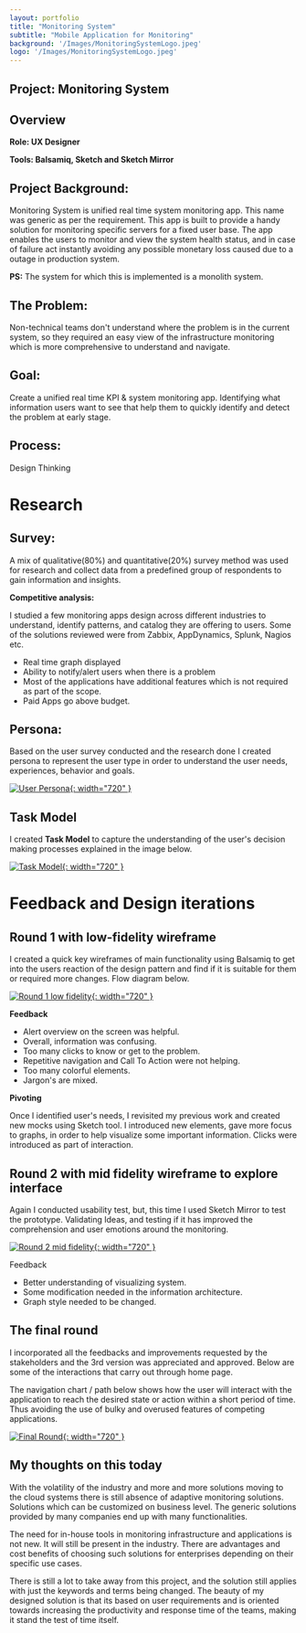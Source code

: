 ```yaml
---
layout: portfolio
title: "Monitoring System"
subtitle: "Mobile Application for Monitoring"
background: '/Images/MonitoringSystemLogo.jpeg'
logo: '/Images/MonitoringSystemLogo.jpeg'
---
```


<!-- ![Product Logo](Images/MonitoringSystemLogo.jpeg "Monitoring System") -->

## Project: Monitoring System

## Overview

**Role: UX Designer**

**Tools: Balsamiq, Sketch and Sketch Mirror**

## Project Background:

Monitoring System is unified real time system monitoring app. This name was generic
as per the requirement. This app is built to provide a handy solution for monitoring
specific servers for a fixed user base. The app enables the users to monitor and view
the system health status, and in case of failure act instantly avoiding any possible
monetary loss caused due to a outage in production system.

**PS:** The system for which this is implemented is a monolith system.

## The Problem:

Non-technical teams don't understand where the problem is in the current system, so
they required an easy view of the infrastructure monitoring which is more
comprehensive to understand and navigate.

## Goal:

Create a unified real time KPI & system monitoring app. Identifying what information
users want to see that help them to quickly identify and detect the problem at early
stage.

## Process:

Design Thinking

# Research

## Survey:

A mix of qualitative(80%) and quantitative(20%) survey method was used for research
and collect data from a predefined group of respondents to gain information and
insights.

**Competitive analysis:**

I studied a few monitoring apps design across different industries to understand,
identify patterns, and catalog they are offering to users. Some of the solutions reviewed
were from Zabbix, AppDynamics, Splunk, Nagios etc.

- Real time graph displayed
- Ability to notify/alert users when there is a problem
- Most of the applications have additional features which is not required as part of the scope.
- Paid Apps go above budget.

## Persona:

Based on the user survey conducted and the research done I created persona to
represent the user type in order to understand the user needs, experiences, behavior
and goals.

[![User Persona](Images/MS_Persona.jpeg "Monitoring System Persona"){: width="720" }](Images/MS_Persona.jpeg "Monitoring System Persona")

## Task Model

I created **Task Model** to capture the understanding of the user's
decision making processes explained in the image below.

[![Task Model](Images/MS_Task_Model.jpeg "Task Model"){: width="720" }](Images/MS_Task_Model.jpeg "Task Model")

# Feedback and Design iterations

## Round 1 with low-fidelity wireframe

I created a quick key wireframes of main functionality using
Balsamiq to get into the users reaction of the design pattern
and find if it is suitable for them or required more changes. Flow
diagram below.

[![Round 1 low fidelity](Images/MS_Balsamiq_Wireframe.png "low-fidelity wireframe"){: width="720" }](Images/MS_Balsamiq_Wireframe.png "low-fidelity wireframe")

**Feedback**

- Alert overview on the screen was helpful.
- Overall, information was confusing.
- Too many clicks to know or get to the problem.
- Repetitive navigation and Call To Action were not helping.
- Too many colorful elements.
- Jargon's are mixed.

**Pivoting**

Once I identified user's needs, I revisited my previous work and
created new mocks using Sketch tool. I introduced new
elements, gave more focus to graphs, in order to help visualize
some important information. Clicks were introduced as part of
interaction.

## Round 2 with mid fidelity wireframe to explore interface

Again I conducted usability test, but, this time I used Sketch
Mirror to test the prototype. Validating Ideas, and testing if it
has improved the comprehension and user emotions around the
monitoring.

[![Round 2 mid fidelity](Images/MS_Mid_Fidelity.jpeg "mid-fidelity"){: width="720" }](Images/MS_Mid_Fidelity.jpeg "mid-fidelity")

Feedback

- Better understanding of visualizing system.
- Some modification needed in the information architecture.
- Graph style needed to be changed.

## The final round

I incorporated all the feedbacks and improvements requested
by the stakeholders and the 3rd version was appreciated and
approved. Below are some of the interactions that carry out
through home page.

The navigation chart / path below shows how the user will
interact with the application to reach the desired state or action
within a short period of time. Thus avoiding the use of bulky and
overused features of competing applications.

[![Final Round](Images/MS_Final_Round.jpeg "Final Delivery"){: width="720" }](Images/MS_Final_Round.jpeg "Final Delivery")

## My thoughts on this today

With the volatility of the industry and more and more solutions
moving to the cloud systems there is still absence of adaptive
monitoring solutions. Solutions which can be customized on
business level. The generic solutions provided by many
companies end up with many functionalities.

The need for in-house tools in monitoring infrastructure and
applications is not new. It will still be present in the industry.
There are advantages and cost benefits of choosing such
solutions for enterprises depending on their specific use cases.

There is still a lot to take away from this project, and the
solution still applies with just the keywords and terms being
changed. The beauty of my designed solution is that its based
on user requirements and is oriented towards increasing the
productivity and response time of the teams, making it stand
the test of time itself.